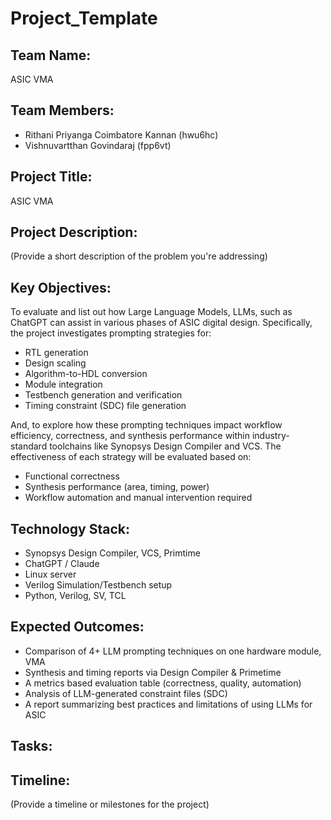 # Project_Template

## Team Name: 
ASIC VMA
## Team Members:
- Rithani Priyanga Coimbatore Kannan (hwu6hc)
- Vishnuvartthan Govindaraj (fpp6vt)
  
## Project Title:
ASIC VMA

## Project Description:
(Provide a short description of the problem you're addressing)

## Key Objectives:
To evaluate and list out how Large Language Models, LLMs, such as ChatGPT can assist in various phases of ASIC digital design. Specifically, the project investigates prompting strategies for:

- RTL generation
- Design scaling
- Algorithm-to-HDL conversion
- Module integration
- Testbench generation and verification
- Timing constraint (SDC) file generation

And, to explore how these prompting techniques impact workflow efficiency, correctness, and synthesis performance within industry-standard toolchains like Synopsys Design Compiler and VCS. The effectiveness of each strategy will be evaluated based on:

- Functional correctness
- Synthesis performance (area, timing, power)
- Workflow automation and manual intervention required



## Technology Stack:
- Synopsys Design Compiler, VCS, Primtime
- ChatGPT / Claude
- Linux server
- Verilog Simulation/Testbench setup
- Python, Verilog, SV, TCL

## Expected Outcomes:
- Comparison of 4+ LLM prompting techniques on one hardware module, VMA
- Synthesis and timing reports via Design Compiler & Primetime
- A metrics based evaluation table (correctness, quality, automation)
- Analysis of LLM-generated constraint files (SDC)
- A report summarizing best practices and limitations of using LLMs for ASIC

## Tasks:




## Timeline:
(Provide a timeline or milestones for the project)
